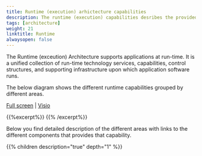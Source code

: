```yaml
---
title: Runtime (execution) arhictecture capabilities
description: The runtime (execution) capabilities desribes the provided capabilites by the architecture components at runtime.
tags: [architecture]
weight: 21
linktitle: Runtime
alwaysopen: false
---
```


The Runtime (exceution) Architecture supports applications at run-time. 
It is a unified collection of run-time technology services, capabilities, control structures, and supporting infrastructure upon which application software runs.  

The below diagram shows the different runtime capabilities grouped by different areas. 

[Full screen](/teknologi/altinnstudio/architecture/capabilities/runtime/runtime_capabilities.svg") | [Visio](/teknologi/altinnstudio/architecture/capabilities/runtime/runtime_capabilities.vsdx)

{{%excerpt%}}
<object data="/teknologi/altinnstudio/architecture/capabilities/runtime/runtime_capabilities.svg" type="image/svg+xml" style="width: 100%;"></object>
{{% /excerpt%}}

Below you find detailed description of the different areas with links to the different components that provides that capability.  

{{% children description="true" depth="1" %}}

